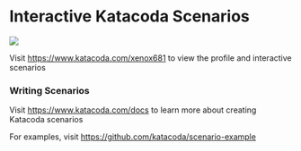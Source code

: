 # Interactive Katacoda Scenarios

[![](http://shields.katacoda.com/katacoda/xenox681/count.svg)](https://www.katacoda.com/xenox681 "Get your profile on Katacoda.com")

Visit https://www.katacoda.com/xenox681 to view the profile and interactive scenarios

### Writing Scenarios
Visit https://www.katacoda.com/docs to learn more about creating Katacoda scenarios

For examples, visit https://github.com/katacoda/scenario-example
